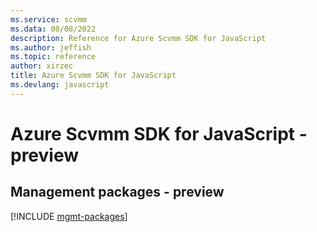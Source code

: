 ```yaml
---
ms.service: scvmm
ms.data: 08/08/2022
description: Reference for Azure Scvmm SDK for JavaScript
ms.author: jeffish
ms.topic: reference
author: xirzec
title: Azure Scvmm SDK for JavaScript
ms.devlang: javascript
---
```

# Azure Scvmm SDK for JavaScript - preview

## Management packages - preview
[!INCLUDE [mgmt-packages](scvmm-mgmt-index.md)]